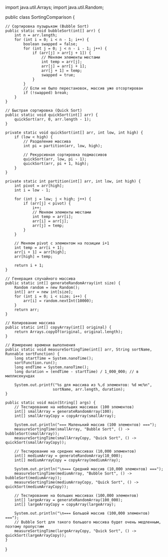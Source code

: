 import java.util.Arrays;
import java.util.Random;

public class SortingComparison {
    
    // Сортировка пузырьком (Bubble Sort)
    public static void bubbleSort(int[] arr) {
        int n = arr.length;
        for (int i = 0; i < n - 1; i++) {
            boolean swapped = false;
            for (int j = 0; j < n - i - 1; j++) {
                if (arr[j] > arr[j + 1]) {
                    // Меняем элементы местами
                    int temp = arr[j];
                    arr[j] = arr[j + 1];
                    arr[j + 1] = temp;
                    swapped = true;
                }
            }
            // Если не было перестановок, массив уже отсортирован
            if (!swapped) break;
        }
    }
    
    // Быстрая сортировка (Quick Sort)
    public static void quickSort(int[] arr) {
        quickSort(arr, 0, arr.length - 1);
    }
    
    private static void quickSort(int[] arr, int low, int high) {
        if (low < high) {
            // Разделение массива
            int pi = partition(arr, low, high);
            
            // Рекурсивная сортировка подмассивов
            quickSort(arr, low, pi - 1);
            quickSort(arr, pi + 1, high);
        }
    }
    
    private static int partition(int[] arr, int low, int high) {
        int pivot = arr[high];
        int i = low - 1;
        
        for (int j = low; j < high; j++) {
            if (arr[j] < pivot) {
                i++;
                // Меняем элементы местами
                int temp = arr[i];
                arr[i] = arr[j];
                arr[j] = temp;
            }
        }
        
        // Меняем pivot с элементом на позиции i+1
        int temp = arr[i + 1];
        arr[i + 1] = arr[high];
        arr[high] = temp;
        
        return i + 1;
    }
    
    // Генерация случайного массива
    public static int[] generateRandomArray(int size) {
        Random random = new Random();
        int[] arr = new int[size];
        for (int i = 0; i < size; i++) {
            arr[i] = random.nextInt(10000);
        }
        return arr;
    }
    
    // Копирование массива
    public static int[] copyArray(int[] original) {
        return Arrays.copyOf(original, original.length);
    }
    
    // Измерение времени выполнения
    public static void measureSortingTime(int[] arr, String sortName, Runnable sortFunction) {
        long startTime = System.nanoTime();
        sortFunction.run();
        long endTime = System.nanoTime();
        long duration = (endTime - startTime) / 1_000_000; // в миллисекундах
        
        System.out.printf("%s для массива из %,d элементов: %d мс%n", 
                         sortName, arr.length, duration);
    }
    
    public static void main(String[] args) {
        // Тестирование на небольших массивах (100 элементов)
        int[] smallArray = generateRandomArray(100);
        int[] smallArrayCopy = copyArray(smallArray);
        
        System.out.println("=== Маленький массив (100 элементов) ===");
        measureSortingTime(smallArray, "Bubble Sort", () -> bubbleSort(smallArray));
        measureSortingTime(smallArrayCopy, "Quick Sort", () -> quickSort(smallArrayCopy));
        
        // Тестирование на средних массивах (10,000 элементов)
        int[] mediumArray = generateRandomArray(10_000);
        int[] mediumArrayCopy = copyArray(mediumArray);
        
        System.out.println("\n=== Средний массив (10,000 элементов) ===");
        measureSortingTime(mediumArray, "Bubble Sort", () -> bubbleSort(mediumArray));
        measureSortingTime(mediumArrayCopy, "Quick Sort", () -> quickSort(mediumArrayCopy));
        
        // Тестирование на больших массивах (100,000 элементов)
        int[] largeArray = generateRandomArray(100_000);
        int[] largeArrayCopy = copyArray(largeArray);
        
        System.out.println("\n=== Большой массив (100,000 элементов) ===");
        // Bubble Sort для такого большого массива будет очень медленным, поэтому пропустим
        measureSortingTime(largeArrayCopy, "Quick Sort", () -> quickSort(largeArrayCopy));
    }
}
